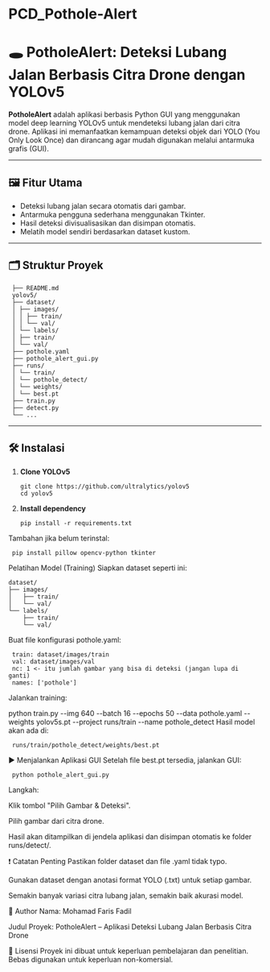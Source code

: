 # PCD_Pothole-Alert
# 🕳️ PotholeAlert: Deteksi Lubang Jalan Berbasis Citra Drone dengan YOLOv5

**PotholeAlert** adalah aplikasi berbasis Python GUI yang menggunakan model deep learning YOLOv5 untuk mendeteksi lubang jalan dari citra drone. Aplikasi ini memanfaatkan kemampuan deteksi objek dari YOLO (You Only Look Once) dan dirancang agar mudah digunakan melalui antarmuka grafis (GUI).

---

## 🖼️ Fitur Utama

- Deteksi lubang jalan secara otomatis dari gambar.
- Antarmuka pengguna sederhana menggunakan Tkinter.
- Hasil deteksi divisualisasikan dan disimpan otomatis.
- Melatih model sendiri berdasarkan dataset kustom.

---

## 🗂️ Struktur Proyek
     ├── README.md
     yolov5/
     ├── dataset/
     │ ├── images/
     │ │ ├── train/
     │ │ └── val/
     │ └── labels/
     │ ├── train/
     │ └── val/
     ├── pothole.yaml
     ├── pothole_alert_gui.py
     ├── runs/
     │ └── train/
     │ └── pothole_detect/
     │ └── weights/
     │ └── best.pt
     ├── train.py
     ├── detect.py
     └── ...


---

## 🛠️ Instalasi

1. **Clone YOLOv5**

       git clone https://github.com/ultralytics/yolov5
       cd yolov5

2. **Install dependency**

       pip install -r requirements.txt
Tambahan jika belum terinstal:

     pip install pillow opencv-python tkinter

Pelatihan Model (Training)
Siapkan dataset seperti ini:

    dataset/
    ├── images/
    │   ├── train/
    │   └── val/
    └── labels/
        ├── train/
        └── val/
Buat file konfigurasi pothole.yaml:

     train: dataset/images/train
     val: dataset/images/val
     nc: 1 <- itu jumlah gambar yang bisa di deteksi (jangan lupa di ganti)
     names: ['pothole']
Jalankan training:

python train.py --img 640 --batch 16 --epochs 50 --data pothole.yaml --weights yolov5s.pt --project runs/train --name pothole_detect
Hasil model akan ada di:

     runs/train/pothole_detect/weights/best.pt
▶️ Menjalankan Aplikasi GUI
Setelah file best.pt tersedia, jalankan GUI:

     python pothole_alert_gui.py
Langkah:

Klik tombol "Pilih Gambar & Deteksi".

Pilih gambar dari citra drone.

Hasil akan ditampilkan di jendela aplikasi dan disimpan otomatis ke folder runs/detect/.

❗ Catatan Penting
Pastikan folder dataset dan file .yaml tidak typo.

Gunakan dataset dengan anotasi format YOLO (.txt) untuk setiap gambar.

Semakin banyak variasi citra lubang jalan, semakin baik akurasi model.

👤 Author
Nama: Mohamad Faris Fadil

Judul Proyek: PotholeAlert – Aplikasi Deteksi Lubang Jalan Berbasis Citra Drone

📄 Lisensi
Proyek ini dibuat untuk keperluan pembelajaran dan penelitian. Bebas digunakan untuk keperluan non-komersial.
